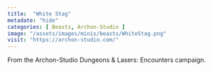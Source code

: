 ```yaml
---
title:  "White Stag"
metadate: "hide"
categories: [ Beasts, Archon-Studio ]
image: "/assets/images/minis/beasts/WhiteStag.png"
visit: "https://archon-studio.com/"
---
```

From the Archon-Studio Dungeons & Lasers: Encounters campaign.